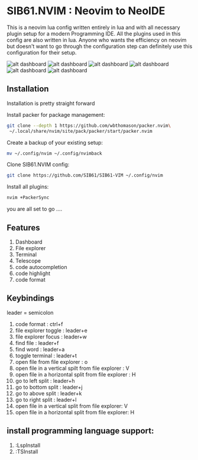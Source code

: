 # SIB61.NVIM : Neovim to NeoIDE
This is a neovim lua config written entirely in lua and with all necessary plugin setup for a modern Programming IDE. All the plugins used in this config are also written in lua. 
Anyone who wants the efficiency on neovim but doesn't want to go through the configuration step can definitely use this configuration for their setup.

![alt dashboard](https://github.com/SIB61/SIB61-VIM/blob/master/imgs/a.png)
![alt dashboard](https://github.com/SIB61/SIB61-VIM/blob/master/imgs/b.png)
![alt dashboard](https://github.com/SIB61/SIB61-VIM/blob/master/imgs/c.png)
![alt dashboard](https://github.com/SIB61/SIB61-VIM/blob/master/imgs/d.png)
![alt dashboard](https://github.com/SIB61/SIB61-VIM/blob/master/imgs/e.png)
![alt dashboard](https://github.com/SIB61/SIB61-VIM/blob/master/imgs/f.png)
## Installation
Installation is pretty straight forward

Install packer for package management:
```bash
git clone --depth 1 https://github.com/wbthomason/packer.nvim\
 ~/.local/share/nvim/site/pack/packer/start/packer.nvim
```
Create a backup of your existing setup: 
```bash
mv ~/.config/nvim ~/.config/nvimback
```
Clone SIB61.NVIM config:
```bash
git clone https://github.com/SIB61/SIB61-VIM ~/.config/nvim
```
Install all plugins:
```bash
nvim +PackerSync
```
you are all set to go ....

## Features

1.  Dashboard
2.  File explorer
3.  Terminal
4.  Telescope
5.  code autocompletion
6.  code highlight
7.  code format

## Keybindings
leader = semicolon
1.  code format : ctrl+f
2.  file explorer toggle : leader+e
3.  file explorer focus : leader+w
4.  find file : leader+f
5.  find word : leader+a
6.  toggle terminal : leader+t
9.  open file from file explorer : o 
10. open file in a vertical spilt from file explorer : V 
11. open file in a horizontal split from file explorer : H
11. go to left split : leader+h 
12. go to bottom split : leader+j 
13. go to above split : leader+k
14. go to right split : leader+l
15. open file in a vertical split from file explorer: V
16. open file in a horizontal split from file explorer: H

## install programming language support: 
1.  :LspInstall <language name>
2.  :TSInstall <language name>
